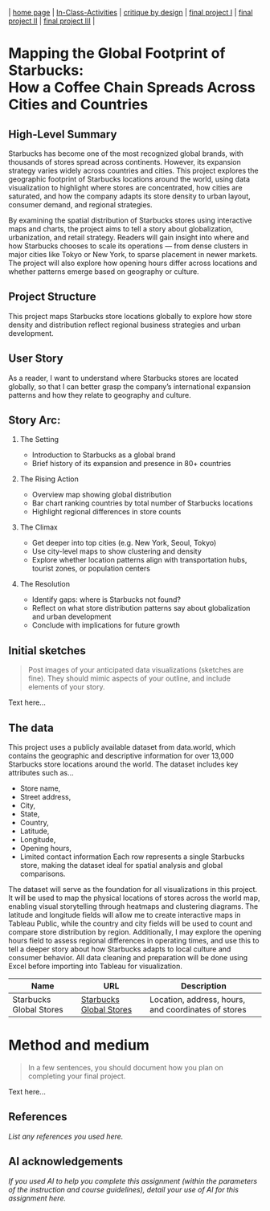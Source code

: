 | [home page](https://jacobly0506.github.io/hojoon-portfolio/) | [In-Class-Activities](dataviz-examples) | [critique by design](critique-by-design) | [final project I](final-project-part-one) | [final project II](final-project-part-two) | [final project III](final-project-part-three) |

# Mapping the Global Footprint of Starbucks: <br/>How a Coffee Chain Spreads Across Cities and Countries

## High-Level Summary

Starbucks has become one of the most recognized global brands, with thousands of stores spread across continents. However, its expansion strategy varies widely across countries and cities. This project explores the geographic footprint of Starbucks locations around the world, using data visualization to highlight where stores are concentrated, how cities are saturated, and how the company adapts its store density to urban layout, consumer demand, and regional strategies.

By examining the spatial distribution of Starbucks stores using interactive maps and charts, the project aims to tell a story about globalization, urbanization, and retail strategy. Readers will gain insight into where and how Starbucks chooses to scale its operations — from dense clusters in major cities like Tokyo or New York, to sparse placement in newer markets. The project will also explore how opening hours differ across locations and whether patterns emerge based on geography or culture.

## Project Structure

This project maps Starbucks store locations globally to explore how store density and distribution reflect regional business strategies and urban development.

## User Story

As a reader, I want to understand where Starbucks stores are located globally, so that I can better grasp the company’s international expansion patterns and how they relate to geography and culture.

## Story Arc:

1. The Setting
   - Introduction to Starbucks as a global brand
   - Brief history of its expansion and presence in 80+ countries

2. The Rising Action
   - Overview map showing global distribution
   - Bar chart ranking countries by total number of Starbucks locations
   - Highlight regional differences in store counts

3. The Climax
   - Get deeper into top cities (e.g. New York, Seoul, Tokyo)
   - Use city-level maps to show clustering and density
   - Explore whether location patterns align with transportation hubs, tourist zones, or population centers

4. The Resolution
   - Identify gaps: where is Starbucks not found?
   - Reflect on what store distribution patterns say about globalization and urban development
   - Conclude with implications for future growth

## Initial sketches
> Post images of your anticipated data visualizations (sketches are fine). They should mimic aspects of your outline, and include elements of your story.  

Text here...

## The data

This project uses a publicly available dataset from data.world, which contains the geographic and descriptive information for over 13,000 Starbucks store locations around the world. The dataset includes key attributes such as... 
- Store name,
- Street address,
- City,
- State,
- Country,
- Latitude,
- Longitude,
- Opening hours,
- Limited contact information
Each row represents a single Starbucks store, making the dataset ideal for spatial analysis and global comparisons.

The dataset will serve as the foundation for all visualizations in this project. It will be used to map the physical locations of stores across the world map, enabling visual storytelling through heatmaps and clustering diagrams. The latitude and longitude fields will allow me to create interactive maps in Tableau Public, while the country and city fields will be used to count and compare store distribution by region. Additionally, I may explore the opening hours field to assess regional differences in operating times, and use this to tell a deeper story about how Starbucks adapts to local culture and consumer behavior. All data cleaning and preparation will be done using Excel before importing into Tableau for visualization.

| Name | URL | Description |
|------|-----|-------------|
|Starbucks Global Stores|[Starbucks Global Stores](https://data.world/data-hut/starbucks-store-location-data)|Location, address, hours, and coordinates of stores|

# Method and medium
> In a few sentences, you should document how you plan on completing your final project. 

Text here...

## References
_List any references you used here._

## AI acknowledgements
_If you used AI to help you complete this assignment (within the parameters of the instruction and course guidelines), detail your use of AI for this assignment here._
